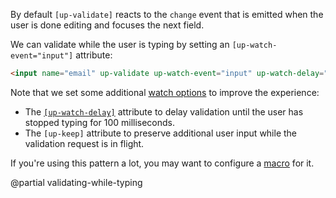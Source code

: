 By default `[up-validate]` reacts to the `change` event that is emitted
when the user is done editing and focuses the next field.

We can validate while the user is typing by setting an `[up-watch-event="input"]` attribute:

```html
<input name="email" up-validate up-watch-event="input" up-watch-delay="100" up-keep>
```

Note that we set some additional [watch options](/watch-options) to improve the experience:

- The [`[up-watch-delay]`](/watch-options#debouncing)
  attribute to delay validation until the user has stopped typing for 100 milliseconds.
- The `[up-keep]` attribute to preserve additional user input while the validation request is in flight.

If you're using this pattern a lot, you may want to configure a [macro](/up.macro) for it.

@partial validating-while-typing
